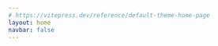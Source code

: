 ```yaml
---
# https://vitepress.dev/reference/default-theme-home-page
layout: home
navbar: false
---
```


<script setup>


import { useData } from 'vitepress'
const { theme, page, frontmatter } = useData()

import Portfolio from './portfolio/Portfolio.vue'

const imagePath = '/images/'
const iconPath = '/images/icon/'

const config = {
  active:"about",
  content: {
    about: `🥳 Hello, 很高兴你能看到这，下面来简单的介绍下我自己。<br><br>

    我是Jiaolong，一个普通学校的普通计算机专业学生，在我应付了诸多课题设计之后就在想，为什么不能真正开发一款产品呢？由于是后端出身，所以愈发觉得拳脚无处施展，于是在我读研前的空隙自学了iOS开发，步入大前端的行列。<br><br>

    目前为止由我自己独立开发了两款iOS App，物品指南/事线，欢迎你去下载体验。在不断维护的过程中，也不断让我朝着创业的目标靠拢，也认识了很多朋友。<br><br>
    
    但不是所有想法都能立刻落地实现并且有收获的，所以我也像大多毕业生一样找到了一份还算满意的工作，也在不断提高自己的技术，而app则作为我的副业，下班之余会抽空来更新，当有一天睡后收入能差不多cover收入后，可能会选择all in，也许几年？也许没这个机会，但总要有点念想。<br><br>

    除了写代码外我还喜欢摄影，虽然还只停留在入门阶段。

    `,
    doings: [
      {icon: imagePath + "icon-app.svg", title: "iOS Developer", description: "一个正在成长的iOS独立开发者。"},
      {icon: imagePath + "icon-photo.svg", title: "Photography", description: "正在尝试着拍摄一些有趣的东西。"}
    ],
    okrs: [
          {title:"🎓 顺利毕业", date:"2024.06" , value:50 , subItems: [
              {title:"小论文", value:15},
               {title:"大论文", value:15},
          ]},
          {title:"📱 事线App端重构优化", date:"2024 - 2025" , value:15},
          {title:"🧑🏻‍💻 Full-Stack Developer", date:"< 2030" , value:10},
          {title:"🚗 数字游民计划", date:"< 2035" , value:1.1}
    ],
    progress: [
      {
        title: "OKRs",
        items: [
          {title:"🎓 顺利毕业", date:"2024.06" , value:99},
          {title:"📱 事线App端重构优化", date:"2024 - 2025" , value:20},
          {title:"🧑🏻‍💻 Full-Stack Developer", date:"< 2030" , value:15},
          {title:"🚗 数字游民计划", date:"< 2035" , value:1.1}
        ]
      },
      {
        title: "Area",
        items: [
          {title:"🧑🏻‍💻 编程", value:33.3},
          {title:"📷 摄影", value:10},
          {title:"🎬 剪辑", value:10}
        ]
      },
      {
        title: "Skills",
        items: [
          {title:"🥳 Swift", value:50},
          {title:"🤨 Objective-C", value:30},
          {title:"🤯 Java", value:30},
          {title:"😶‍🌫️ Vue + HTML + CSS", value:20},
          {title:"😵 Python", value:10},
          {title:"🥶 Kotlin", value:1},
        ]
      }

    ],
    projects: [
      {title: "事线 - 串事成线",description: "多项目时间线记录工具", icon:iconPath + "eventline.jpg", url: "", badge:"iOS", label: "已上架"},
      {title: "物品指南 - 你的生活数据库",description: "打造你的生活数据库", icon:iconPath + "mythings.jpg", url: "", badge:"iOS",label: "已上架"},
      {title: "ReceiptEase",description: "小票风账单", icon:iconPath + "receipt.png", url: "", badge:"iOS",label: "已上架"},

    ],
    apps:[
      {
        title: "",
        items: [
          {title: "notion", icon:iconPath + "notion.png", url: ""},
          {title: "Craft", icon:iconPath + "craft.png", url: ""},
          {title: "linear", icon:iconPath + "linear.png", url: ""},
          // {title: "Vision", icon:iconPath + "vision.png", url: ""},
        ]
      },
    ],
    books: [
      {title: "解密Instagram", img: "/images/books/instagram.jpg", value:35},
      {title: "Steve Jobs", img: "/images/books/steve.jpg", value:25},
      {title: "Refactoring UI", img: "/images/books/refactoringUI.jpeg", value:33},
      {title: "Clean Code", img: "/images/books/cleanCode.jpg", value:5},
      {title: "facebook", img: "/images/books/facebook.jpg", value:0},
      {title: "小米传", img: "/images/books/xiaomi.jpg", value:100},

    ]
  }

}

      // {
      //   title: "Others",
      //   items: [
      //     {title: "Percento", icon:iconPath + "percento.png", url: ""},
      //   ]
      // },

</script>

<Portfolio :info="theme.info" :config="config"/>
